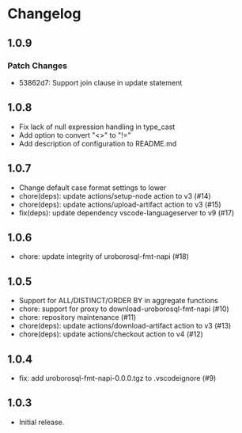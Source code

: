 # Changelog

## 1.0.9

### Patch Changes

- 53862d7: Support join clause in update statement

## 1.0.8

- Fix lack of null expression handling in type_cast
- Add option to convert "<>" to "!="
- Add description of configuration to README.md

## 1.0.7

- Change default case format settings to lower
- chore(deps): update actions/setup-node action to v3 (#14)
- chore(deps): update actions/upload-artifact action to v3 (#15)
- fix(deps): update dependency vscode-languageserver to v9 (#17)

## 1.0.6

- chore: update integrity of uroborosql-fmt-napi (#18)

## 1.0.5

- Support for ALL/DISTINCT/ORDER BY in aggregate functions
- chore: support for proxy to download-uroborosql-fmt-napi (#10)
- chore: repository maintenance (#11)
- chore(deps): update actions/download-artifact action to v3 (#13)
- chore(deps): update actions/checkout action to v4 (#12)

## 1.0.4

- fix: add uroborosql-fmt-napi-0.0.0.tgz to .vscodeignore (#9)

## 1.0.3

- Initial release.
